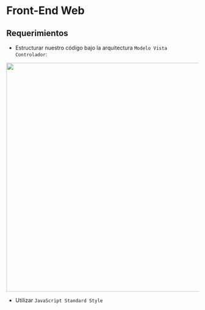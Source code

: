 # Front-End Web

## Requerimientos

- Estructurar nuestro código bajo la arquitectura `Modelo Vista Controlador`:

<p align="center">
  <img width="600" src="https://edteam-media.s3.amazonaws.com/community/original/0c27b146-cded-4173-bd07-2271e1c7964b.jpg" />
</p>


- Utilizar `JavaScript Standard Style`